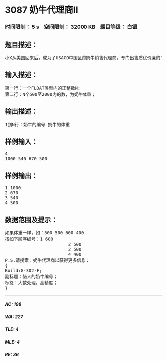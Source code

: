 # 3087 奶牛代理商II   
### 时间限制： 5 s&nbsp;&nbsp;&nbsp;&nbsp;空间限制： 32000 KB&nbsp;&nbsp;&nbsp;&nbsp;题目等级： 白银  
## 题目描述：  

<pre>
小X从美国回来后，成为了USACO中国区的奶牛销售代理商，专门出售质优价廉的“FJ”牌奶牛，因此生意很好。由于她订购了一大批，共N头奶牛，为防止丢失，必须进行标号。小X希望你按奶牛的体重降序排列.
</pre>
  
  
## 输入描述：  

<pre>
第一行：一个FLOAT类型内的正整数N;
第二行：N个500至2000内的数，为奶牛体重；
</pre>
  
  
## 输出描述：  

<pre>
1到N行：奶牛的编号 奶牛的体重
</pre>
  
  
## 样例输入：  

<pre>
4
1000 540 670 500
</pre>
  
  
## 样例输出：  

<pre>
1 1000
2 670
3 540
4 500
</pre>
  
  
## 数据范围及提示：  

<pre>
如果体重一样，如：500 500 600 400
按如下顺序编号：1 600
                        2 500
                        2 500
                        4 400
P.S.请搜索：奶牛代理商以获得更多信息；
{
Build:G-302-F;
副标题：恼人的奶牛编号；
标签：大数处理，高精度；  
} 
</pre>
  
  
***  

##### AC: 198  
##### WA: 227  
##### TLE: 4  
##### MLE: 4  
##### RE: 36  
